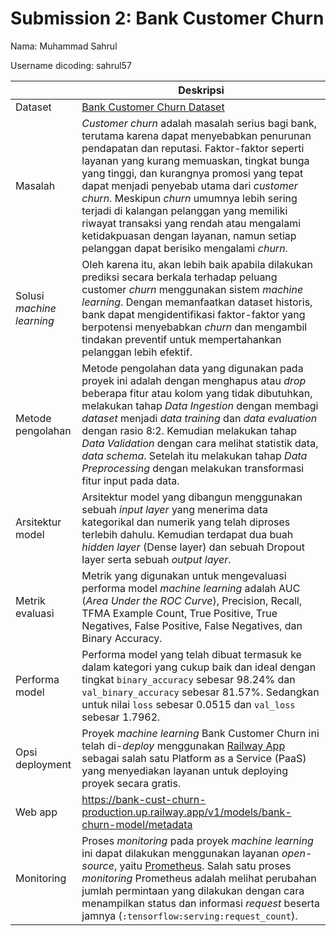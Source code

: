 # Submission 2: Bank Customer Churn

Nama: Muhammad Sahrul

Username dicoding: sahrul57

|                           | Deskripsi                                                                                                                                                                                                                                                                                                                                                                                                                                                                                                         |
| ------------------------- | ----------------------------------------------------------------------------------------------------------------------------------------------------------------------------------------------------------------------------------------------------------------------------------------------------------------------------------------------------------------------------------------------------------------------------------------------------------------------------------------------------------------- |
| Dataset                   | [Bank Customer Churn Dataset](https://www.kaggle.com/datasets/gauravtopre/bank-customer-churn-dataset)                                                                                                                                                                                                                                                                                                                                                                                                            |
| Masalah                   | _Customer churn_ adalah masalah serius bagi bank, terutama karena dapat menyebabkan penurunan pendapatan dan reputasi. Faktor-faktor seperti layanan yang kurang memuaskan, tingkat bunga yang tinggi, dan kurangnya promosi yang tepat dapat menjadi penyebab utama dari _customer churn_. Meskipun _churn_ umumnya lebih sering terjadi di kalangan pelanggan yang memiliki riwayat transaksi yang rendah atau mengalami ketidakpuasan dengan layanan, namun setiap pelanggan dapat berisiko mengalami _churn_. |
| Solusi _machine learning_ | Oleh karena itu, akan lebih baik apabila dilakukan prediksi secara berkala terhadap peluang customer _churn_ menggunakan sistem _machine learning_. Dengan memanfaatkan dataset historis, bank dapat mengidentifikasi faktor-faktor yang berpotensi menyebabkan _churn_ dan mengambil tindakan preventif untuk mempertahankan pelanggan lebih efektif.                                                                                                                                                            |
| Metode pengolahan         | Metode pengolahan data yang digunakan pada proyek ini adalah dengan menghapus atau _drop_ beberapa fitur atau kolom yang tidak dibutuhkan, melakukan tahap _Data Ingestion_ dengan membagi _dataset_ menjadi _data training_ dan _data evaluation_ dengan rasio 8:2. Kemudian melakukan tahap _Data Validation_ dengan cara melihat statistik data, _data schema_. Setelah itu melakukan tahap _Data Preprocessing_ dengan melakukan transformasi fitur input pada data.                                          |
| Arsitektur model          | Arsitektur model yang dibangun menggunakan sebuah _input layer_ yang menerima data kategorikal dan numerik yang telah diproses terlebih dahulu. Kemudian terdapat dua buah _hidden layer_ (Dense layer) dan sebuah Dropout layer serta sebuah _output layer_.                                                                                                                                                                                                                                                     |
| Metrik evaluasi           | Metrik yang digunakan untuk mengevaluasi performa model _machine learning_ adalah AUC (_Area Under the ROC Curve_), Precision, Recall, TFMA Example Count, True Positive, True Negatives, False Positive, False Negatives, dan Binary Accuracy.                                                                                                                                                                                                                                                                   |
| Performa model            | Performa model yang telah dibuat termasuk ke dalam kategori yang cukup baik dan ideal dengan tingkat `binary_accuracy` sebesar 98.24% dan `val_binary_accuracy` sebesar 81.57%. Sedangkan untuk nilai `loss` sebesar 0.0515 dan `val_loss` sebesar 1.7962.                                                                                                                                                                                                                                                        |
| Opsi deployment           | Proyek _machine learning_ Bank Customer Churn ini telah di-_deploy_ menggunakan [Railway App](https://railway.app) sebagai salah satu Platform as a Service (PaaS) yang menyediakan layanan untuk deploying proyek secara gratis.                                                                                                                                                                                                                                                                                 |
| Web app                   | https://bank-cust-churn-production.up.railway.app/v1/models/bank-churn-model/metadata                                                                                                                                                                                                                                                                                                                                                                                                                             |
| Monitoring                | Proses _monitoring_ pada proyek _machine learning_ ini dapat dilakukan menggunakan layanan _open-source_, yaitu [Prometheus](https://prometheus.io). Salah satu proses _monitoring_ Prometheus adalah melihat perubahan jumlah permintaan yang dilakukan dengan cara menampilkan status dan informasi _request_ beserta jamnya (`:tensorflow:serving:request_count`).                                                                                                                                             |
